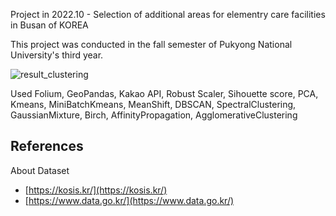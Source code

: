 Project in 2022.10 - Selection of additional areas for elementry care facilities in Busan of KOREA

This project was conducted in the fall semester of Pukyong National University's third year.

![result_clustering](https://user-images.githubusercontent.com/98952505/209720536-ff7c2925-be27-44da-9037-08bd1010104a.png)

Used Folium, GeoPandas, Kakao API, Robust Scaler, Sihouette score, PCA, Kmeans, MiniBatchKmeans, MeanShift, DBSCAN, SpectralClustering, GaussianMixture, Birch, AffinityPropagation, AgglomerativeClustering

## References

About Dataset

- [https://kosis.kr/](https://kosis.kr/)
- [https://www.data.go.kr/](https://www.data.go.kr/)
